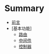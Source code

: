 # Summary

* [前言](README.md)
* [基本功能]
   * [路由](routing.md)
   * [中间件](middleware.md)
   * [控制器](controllers.md)
